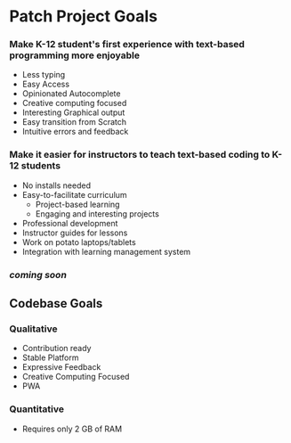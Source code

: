 # Patch Project Goals

### Make K-12 student's first experience with text-based programming more enjoyable

- Less typing
- Easy Access
- Opinionated Autocomplete
- Creative computing focused
- Interesting Graphical output
- Easy transition from Scratch
- Intuitive errors and feedback

### Make it easier for instructors to teach text-based coding to K-12 students

- No installs needed
- Easy-to-facilitate curriculum
  - Project-based learning
  - Engaging and interesting projects
- Professional development
- Instructor guides for lessons
- Work on potato laptops/tablets
- Integration with learning management system

### _coming soon_

## Codebase Goals

### Qualitative

- Contribution ready
- Stable Platform
- Expressive Feedback
- Creative Computing Focused
- PWA

### Quantitative

- Requires only 2 GB of RAM
